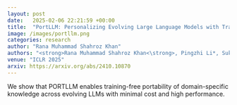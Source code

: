 ```yaml
---
layout: post
date:   2025-02-06 22:21:59 +00:00
title:  "PortLLM: Personalizing Evolving Large Language Models with Training-Free and Portable Model Patches"
image: /images/portllm.png
categories: research
author: "Rana Muhammad Shahroz Khan"
authors: "<strong>Rana Muhammad Shahroz Khan<\strong>, Pingzhi Li*, Sukwon Yun*, Zhenyu Wang, Shahriar Nirjon, Chau-Wai Wong, Tianlong Chen"
venue: "ICLR 2025"
arxiv: https://arxiv.org/abs/2410.10870
---
```

We show that PORTLLM enables training-free portability of domain-specific knowledge across evolving LLMs with minimal cost and high performance.